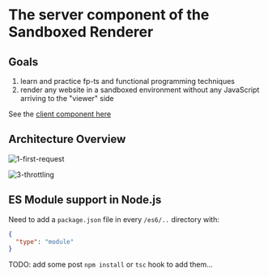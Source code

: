 # The server component of the Sandboxed Renderer

## Goals

1. learn and practice fp-ts and functional programming techniques
2. render any website in a sandboxed environment without any JavaScript arriving to the "viewer" side

See the [client component here](https://github.com/bfulop/sandboxclient)

## Architecture Overview

![1-first-request](https://user-images.githubusercontent.com/1718128/126048762-6e0e5d62-6b80-4864-a4ed-14b2de7637b9.png)

![3-throttling](https://user-images.githubusercontent.com/1718128/126048787-5a172847-2d7f-4f97-a360-9636d27649dc.png)



## ES Module support in Node.js

Need to add a `package.json` file in every `/es6/..` directory with:

```json
{
  "type": "module"
}
```

TODO: add some post `npm install` or `tsc` hook to add them...
